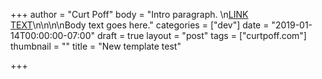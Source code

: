 +++
author = "Curt Poff"
body = "Intro paragraph. \n[LINK TEXT](http://www.google.com)\n\n<!--more-->\n\nBody text goes here."
categories = ["dev"]
date = "2019-01-14T00:00:00-07:00"
draft = true
layout = "post"
tags = ["curtpoff.com"]
thumbnail = ""
title = "New template test"

+++
